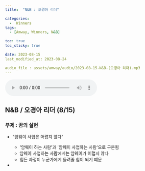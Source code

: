 ```yaml
---
title:  "N&B : 오경아 리더" 

categories:
  -  Winners
tags:
  - [Amway, Winners, N&B]

toc: true
toc_sticky: true

date: 2023-08-15
last_modified_at: 2023-08-24

audio_file : assets/amway/audio/2023-08-15-N&B-(오경아 리더).mp3
---
```


<audio src="{{ page.audio_file | relative_url }}" controls loop></audio>


## N&B / 오경아 리더 (8/15)
### 부제 : 꿈의 실현

+ "암웨이 사업은 어렵지 않다"
  - '암웨이 하는 사람'과 '암웨이 사업하는 사람'으로 구분됨
  - 암웨이 사업하는 사람에게는 암웨이가 어렵지 않다
  - 힘든 과정이 누군가에게 들려줄 힘이 되기 떄문

+ 
